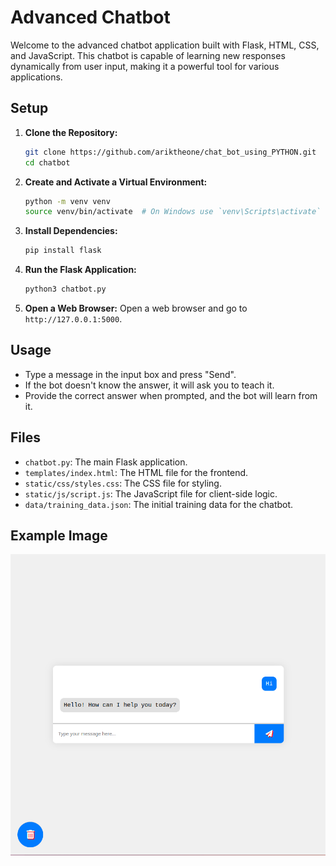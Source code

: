 # Advanced Chatbot

Welcome to the advanced chatbot application built with Flask, HTML, CSS, and JavaScript. This chatbot is capable of learning new responses dynamically from user input, making it a powerful tool for various applications.

## Setup

1. **Clone the Repository:**
    ```bash
    git clone https://github.com/ariktheone/chat_bot_using_PYTHON.git
    cd chatbot
    ```

2. **Create and Activate a Virtual Environment:**
    ```bash
    python -m venv venv
    source venv/bin/activate  # On Windows use `venv\Scripts\activate`
    ```

3. **Install Dependencies:**
    ```bash
    pip install flask
    ```

4. **Run the Flask Application:**
    ```bash
    python3 chatbot.py
    ```

5. **Open a Web Browser:**
    Open a web browser and go to `http://127.0.0.1:5000`.

## Usage

- Type a message in the input box and press "Send".
- If the bot doesn't know the answer, it will ask you to teach it.
- Provide the correct answer when prompted, and the bot will learn from it.

## Files

- `chatbot.py`: The main Flask application.
- `templates/index.html`: The HTML file for the frontend.
- `static/css/styles.css`: The CSS file for styling.
- `static/js/script.js`: The JavaScript file for client-side logic.
- `data/training_data.json`: The initial training data for the chatbot.

## Example Image

![Example Image](static/images/example.png)

